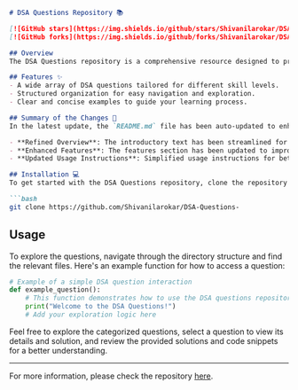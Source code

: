 ```markdown
# DSA Questions Repository 📚

[![GitHub stars](https://img.shields.io/github/stars/Shivanilarokar/DSA-Questions-?style=social)](https://github.com/Shivanilarokar/DSA-Questions-) 
[![GitHub forks](https://img.shields.io/github/forks/Shivanilarokar/DSA-Questions-?style=social)](https://github.com/Shivanilarokar/DSA-Questions-)

## Overview
The DSA Questions repository is a comprehensive resource designed to provide a collection of Data Structures and Algorithms (DSA) questions to help you enhance your coding skills and prepare for technical interviews.

## Features ✨
- A wide array of DSA questions tailored for different skill levels.
- Structured organization for easy navigation and exploration.
- Clear and concise examples to guide your learning process.

## Summary of the Changes 📝
In the latest update, the `README.md` file has been auto-updated to enhance clarity and readability:

- **Refined Overview**: The introductory text has been streamlined for better readability.
- **Enhanced Features**: The features section has been updated to improve clarity and presentation.
- **Updated Usage Instructions**: Simplified usage instructions for better understanding.

## Installation 💻
To get started with the DSA Questions repository, clone the repository to your local machine:

```bash
git clone https://github.com/Shivanilarokar/DSA-Questions-
```

## Usage
To explore the questions, navigate through the directory structure and find the relevant files. Here's an example function for how to access a question:

```python
# Example of a simple DSA question interaction
def example_question():
    # This function demonstrates how to use the DSA questions repository
    print("Welcome to the DSA Questions!")
    # Add your exploration logic here
```

Feel free to explore the categorized questions, select a question to view its details and solution, and review the provided solutions and code snippets for a better understanding.

---
For more information, please check the repository [here](https://github.com/Shivanilarokar/DSA-Questions-).
```